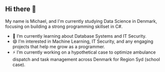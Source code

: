 ## Hi there 👋

My name is Michael, and I'm currently studying Data Science in Denmark, focusing on building a strong programming skillset in C#.

- 🌱 I’m currently learning about Database Systems and IT Security.
- 😄 I’m interested in Machine Learning, IT Security, and any engaging projects that help me grow as a programmer.
- ⚡ I’m currently working on a hypothetical case to optimize ambulance dispatch and task management across Denmark for Region Syd (school case).
  
<!--
**mbarosendal/mbarosendal** is a ✨ _special_ ✨ repository because its `README.md` (this file) appears on your GitHub profile.

Here are some ideas to get you started:

- 🔭 I’m currently working on ...
- 🌱 I’m currently learning ...
- 👯 I’m looking to collaborate on ...
- 🤔 I’m looking for help with ...
- 💬 Ask me about ...
- 📫 How to reach me: ...
- 😄 Pronouns: ...
- ⚡ Fun fact: ...
-->
